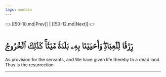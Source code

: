```yaml
---
tags: meccan
---
```


👈 [[50-10.md|Prev]] | [[50-12.md|Next]] 👉

# رِّزۡقٗا لِّلۡعِبَادِۖ وَأَحۡيَيۡنَا بِهِۦ بَلۡدَةٗ مَّيۡتٗاۚ كَذَٰلِكَ ٱلۡخُرُوجُ

As provision for the servants, and We have given life thereby to a dead land. Thus is the resurrection

---

